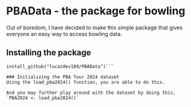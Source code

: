 # PBAData - the package for bowling
Out of boredom, I have decided to make this simple package that gives everyone an easy way to access bowling data.

## Installing the package
```library(devtools)
install_github("lucazdev189/PBAData")```

### Initializing the PBA Tour 2024 dataset
Using the load_pba2024() function, you are able to do this.

And you may further play around with the dataset by doing this,
`PBA2024 <- load_pba2024()`
